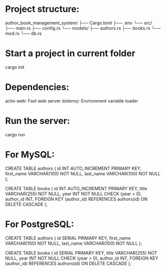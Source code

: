 # Project structure:
author_book_management_system/
├── Cargo.toml
├── .env
└── src/
    ├── main.rs
    ├── config.rs
    └── models/
        ├── authors.rs
        ├── books.rs
        └── mod.rs
        └── db.rs
        
# Start a project in current folder
cargo init

# Dependencies:
actix-web: Fast web server
dotenvy: Environment variable loader

# Run the server:
cargo run


# For MySQL:
CREATE TABLE authors (
    id INT AUTO_INCREMENT PRIMARY KEY,
    first_name VARCHAR(100) NOT NULL,
    last_name VARCHAR(100) NOT NULL
);

CREATE TABLE books (
    id INT AUTO_INCREMENT PRIMARY KEY,
    title VARCHAR(255) NOT NULL,
    year INT NOT NULL CHECK (year > 0),
    author_id INT,
    FOREIGN KEY (author_id) REFERENCES authors(id) ON DELETE CASCADE
);

# For PostgreSQL:
CREATE TABLE authors (
    id SERIAL PRIMARY KEY,
    first_name VARCHAR(100) NOT NULL,
    last_name VARCHAR(100) NOT NULL
);

CREATE TABLE books (
    id SERIAL PRIMARY KEY,
    title VARCHAR(255) NOT NULL,
    year INT NOT NULL CHECK (year > 0),
    author_id INT,
    FOREIGN KEY (author_id) REFERENCES authors(id) ON DELETE CASCADE
);